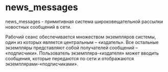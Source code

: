 # news_messages
news_messages - примитивная система широковещательной рассылки новостных
сообщений в сети.

Рабочий сеанс обеспечивается множеством экземпляров системы, один из которых является
центральным – «издатель». Все остальные экземпляры представляют собой получателей сообщений –
«подписчики». Пользователь экземпляра-«издателя» может вводить сообщения, которые передаются по
сети и отображаются экземплярами-«подписчиками».
